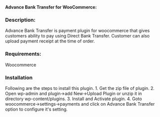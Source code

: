 <strong>Advance Bank Transfer for WooCommerce:</strong>

<h3>Description:</h3>
Advance Bank Transfer is payment plugin for woocommerce that gives customers ability to pay using Direct Bank Transfer. Customer can also upload payment receipt at the time of order.

<h3>Requirements:</h3>
Woocommerce


<h3>Installation</h3>
Following are the steps to install this plugin.
1. Get the zip file of plugin.
2. Open wp-admin and plugin->add New->Upload Plugin or unzip it in directory wp-content/plugins.
3. Install and Activate plugin.
4. Goto woocommerce->settings->payments and click on Advance Bank Transfer option to configure it's setting.
